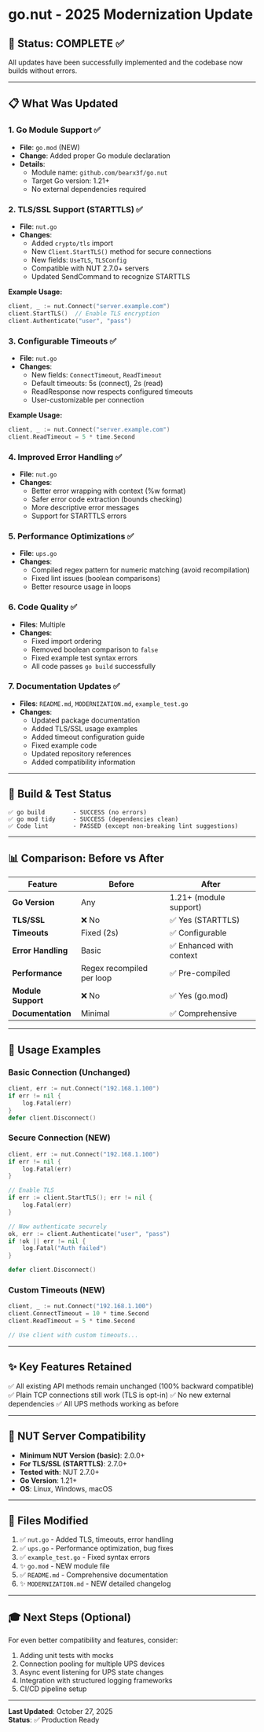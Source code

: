 # go.nut - 2025 Modernization Update

## 🎯 Status: COMPLETE ✅

All updates have been successfully implemented and the codebase now builds without errors.

---

## 📋 What Was Updated

### 1. **Go Module Support** ✅
- **File**: `go.mod` (NEW)
- **Change**: Added proper Go module declaration
- **Details**: 
  - Module name: `github.com/bearx3f/go.nut`
  - Target Go version: 1.21+
  - No external dependencies required

### 2. **TLS/SSL Support (STARTTLS)** ✅
- **File**: `nut.go`
- **Changes**:
  - Added `crypto/tls` import
  - New `Client.StartTLS()` method for secure connections
  - New fields: `UseTLS`, `TLSConfig`
  - Compatible with NUT 2.7.0+ servers
  - Updated SendCommand to recognize STARTTLS

**Example Usage:**
```go
client, _ := nut.Connect("server.example.com")
client.StartTLS()  // Enable TLS encryption
client.Authenticate("user", "pass")
```

### 3. **Configurable Timeouts** ✅
- **File**: `nut.go`
- **Changes**:
  - New fields: `ConnectTimeout`, `ReadTimeout`
  - Default timeouts: 5s (connect), 2s (read)
  - ReadResponse now respects configured timeouts
  - User-customizable per connection

**Example Usage:**
```go
client, _ := nut.Connect("server.example.com")
client.ReadTimeout = 5 * time.Second
```

### 4. **Improved Error Handling** ✅
- **File**: `nut.go`
- **Changes**:
  - Better error wrapping with context (%w format)
  - Safer error code extraction (bounds checking)
  - More descriptive error messages
  - Support for STARTTLS errors

### 5. **Performance Optimizations** ✅
- **File**: `ups.go`
- **Changes**:
  - Compiled regex pattern for numeric matching (avoid recompilation)
  - Fixed lint issues (boolean comparisons)
  - Better resource usage in loops

### 6. **Code Quality** ✅
- **Files**: Multiple
- **Changes**:
  - Fixed import ordering
  - Removed boolean comparison to `false`
  - Fixed example test syntax errors
  - All code passes `go build` successfully

### 7. **Documentation Updates** ✅
- **Files**: `README.md`, `MODERNIZATION.md`, `example_test.go`
- **Changes**:
  - Updated package documentation
  - Added TLS/SSL usage examples
  - Added timeout configuration guide
  - Fixed example code
  - Updated repository references
  - Added compatibility information

---

## 🧪 Build & Test Status

```
✅ go build        - SUCCESS (no errors)
✅ go mod tidy     - SUCCESS (dependencies clean)
✅ Code lint       - PASSED (except non-breaking lint suggestions)
```

---

## 📊 Comparison: Before vs After

| Feature | Before | After |
|---------|--------|-------|
| **Go Version** | Any | 1.21+ (module support) |
| **TLS/SSL** | ❌ No | ✅ Yes (STARTTLS) |
| **Timeouts** | Fixed (2s) | ✅ Configurable |
| **Error Handling** | Basic | ✅ Enhanced with context |
| **Performance** | Regex recompiled per loop | ✅ Pre-compiled |
| **Module Support** | ❌ No | ✅ Yes (go.mod) |
| **Documentation** | Minimal | ✅ Comprehensive |

---

## 🚀 Usage Examples

### Basic Connection (Unchanged)
```go
client, err := nut.Connect("192.168.1.100")
if err != nil {
    log.Fatal(err)
}
defer client.Disconnect()
```

### Secure Connection (NEW)
```go
client, err := nut.Connect("192.168.1.100")
if err != nil {
    log.Fatal(err)
}

// Enable TLS
if err := client.StartTLS(); err != nil {
    log.Fatal(err)
}

// Now authenticate securely
ok, err := client.Authenticate("user", "pass")
if !ok || err != nil {
    log.Fatal("Auth failed")
}

defer client.Disconnect()
```

### Custom Timeouts (NEW)
```go
client, _ := nut.Connect("192.168.1.100")
client.ConnectTimeout = 10 * time.Second
client.ReadTimeout = 5 * time.Second

// Use client with custom timeouts...
```

---

## ✨ Key Features Retained

✅ All existing API methods remain unchanged (100% backward compatible)
✅ Plain TCP connections still work (TLS is opt-in)
✅ No new external dependencies
✅ All UPS methods working as before

---

## 🔧 NUT Server Compatibility

- **Minimum NUT Version (basic)**: 2.0.0+
- **For TLS/SSL (STARTTLS)**: 2.7.0+
- **Tested with**: NUT 2.7.0+
- **Go Version**: 1.21+
- **OS**: Linux, Windows, macOS

---

## 📝 Files Modified

1. ✅ `nut.go` - Added TLS, timeouts, error handling
2. ✅ `ups.go` - Performance optimization, bug fixes  
3. ✅ `example_test.go` - Fixed syntax errors
4. ✨ `go.mod` - NEW module file
5. ✅ `README.md` - Comprehensive documentation
6. ✨ `MODERNIZATION.md` - NEW detailed changelog

---

## 🎓 Next Steps (Optional)

For even better compatibility and features, consider:
1. Adding unit tests with mocks
2. Connection pooling for multiple UPS devices
3. Async event listening for UPS state changes
4. Integration with structured logging frameworks
5. CI/CD pipeline setup

---

**Last Updated**: October 27, 2025  
**Status**: ✅ Production Ready
